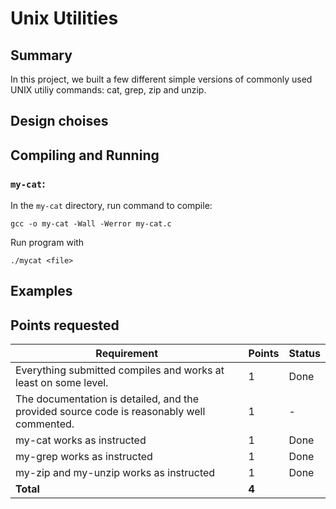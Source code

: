# Unix Utilities

## Summary

In this project, we built a few different simple versions of commonly used UNIX utiliy commands: cat, grep, zip and unzip.

## Design choises

## Compiling and Running

### `my-cat`:

In the `my-cat` directory, run command to compile:

```
gcc -o my-cat -Wall -Werror my-cat.c
```

Run program with

```
./mycat <file>
```

## Examples

## Points requested

| Requirement                                                                               | Points | Status |
| ----------------------------------------------------------------------------------------- | ------ | ------ |
| Everything submitted compiles and works at least on some level.                           | 1      | Done   |
| The documentation is detailed, and the provided source code is reasonably well commented. | 1      | -      |
| my-cat works as instructed                                                                | 1      | Done   |
| my-grep works as instructed                                                               | 1      | Done   |
| my-zip and my-unzip works as instructed                                                   | 1      | Done   |
| **Total**                                                                                 | **4**  |
